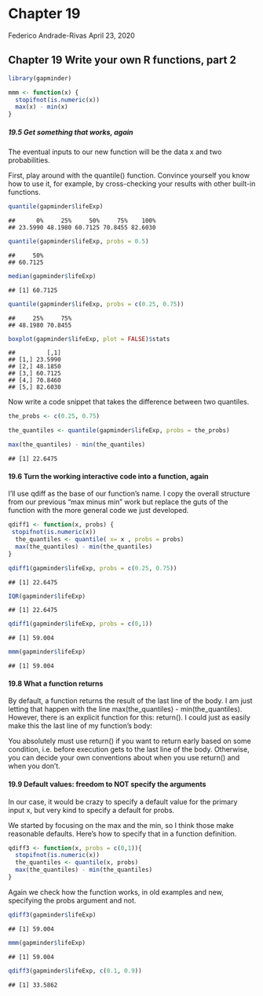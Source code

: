 Chapter 19
================
Federico Andrade-Rivas
April 23, 2020

Chapter 19 Write your own R functions, part 2
---------------------------------------------

``` r
library(gapminder)

mmm <- function(x) {
  stopifnot(is.numeric(x))
  max(x) - min(x)
}
```

##### 19.5 Get something that works, again

The eventual inputs to our new function will be the data x and two probabilities.

First, play around with the quantile() function. Convince yourself you know how to use it, for example, by cross-checking your results with other built-in functions.

``` r
quantile(gapminder$lifeExp)
```

    ##      0%     25%     50%     75%    100% 
    ## 23.5990 48.1980 60.7125 70.8455 82.6030

``` r
quantile(gapminder$lifeExp, probs = 0.5)
```

    ##     50% 
    ## 60.7125

``` r
median(gapminder$lifeExp)
```

    ## [1] 60.7125

``` r
quantile(gapminder$lifeExp, probs = c(0.25, 0.75))
```

    ##     25%     75% 
    ## 48.1980 70.8455

``` r
boxplot(gapminder$lifeExp, plot = FALSE)$stats
```

    ##         [,1]
    ## [1,] 23.5990
    ## [2,] 48.1850
    ## [3,] 60.7125
    ## [4,] 70.8460
    ## [5,] 82.6030

Now write a code snippet that takes the difference between two quantiles.

``` r
the_probs <- c(0.25, 0.75)

the_quantiles <- quantile(gapminder$lifeExp, probs = the_probs)

max(the_quantiles) - min(the_quantiles)
```

    ## [1] 22.6475

#### 19.6 Turn the working interactive code into a function, again

I’ll use qdiff as the base of our function’s name. I copy the overall structure from our previous “max minus min” work but replace the guts of the function with the more general code we just developed.

``` r
qdiff1 <- function(x, probs) {
 stopifnot(is.numeric(x))
  the_quantiles <- quantile( x= x , probs = probs)
  max(the_quantiles) - min(the_quantiles)
}

qdiff1(gapminder$lifeExp, probs = c(0.25, 0.75))
```

    ## [1] 22.6475

``` r
IQR(gapminder$lifeExp)
```

    ## [1] 22.6475

``` r
qdiff1(gapminder$lifeExp, probs = c(0,1))
```

    ## [1] 59.004

``` r
mmm(gapminder$lifeExp)
```

    ## [1] 59.004

#### 19.8 What a function returns

By default, a function returns the result of the last line of the body. I am just letting that happen with the line max(the\_quantiles) - min(the\_quantiles). However, there is an explicit function for this: return(). I could just as easily make this the last line of my function’s body:

You absolutely must use return() if you want to return early based on some condition, i.e. before execution gets to the last line of the body. Otherwise, you can decide your own conventions about when you use return() and when you don’t.

#### 19.9 Default values: freedom to NOT specify the arguments

In our case, it would be crazy to specify a default value for the primary input x, but very kind to specify a default for probs.

We started by focusing on the max and the min, so I think those make reasonable defaults. Here’s how to specify that in a function definition.

``` r
qdiff3 <- function(x, probs = c(0,1)){
  stopifnot(is.numeric(x))
  the_quantiles <- quantile(x, probs)
  max(the_quantiles) - min(the_quantiles)
}
```

Again we check how the function works, in old examples and new, specifying the probs argument and not.

``` r
qdiff3(gapminder$lifeExp)
```

    ## [1] 59.004

``` r
mmm(gapminder$lifeExp)
```

    ## [1] 59.004

``` r
qdiff3(gapminder$lifeExp, c(0.1, 0.9))
```

    ## [1] 33.5862
